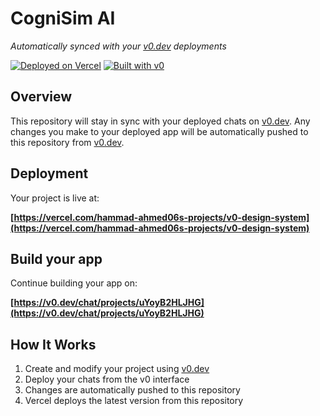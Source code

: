 # CogniSim AI

*Automatically synced with your [v0.dev](https://v0.dev) deployments*

[![Deployed on Vercel](https://img.shields.io/badge/Deployed%20on-Vercel-black?style=for-the-badge&logo=vercel)](https://vercel.com/hammad-ahmed06s-projects/v0-design-system)
[![Built with v0](https://img.shields.io/badge/Built%20with-v0.dev-black?style=for-the-badge)](https://v0.dev/chat/projects/uYoyB2HLJHG)

## Overview

This repository will stay in sync with your deployed chats on [v0.dev](https://v0.dev).
Any changes you make to your deployed app will be automatically pushed to this repository from [v0.dev](https://v0.dev).

## Deployment

Your project is live at:

**[https://vercel.com/hammad-ahmed06s-projects/v0-design-system](https://vercel.com/hammad-ahmed06s-projects/v0-design-system)**

## Build your app

Continue building your app on:

**[https://v0.dev/chat/projects/uYoyB2HLJHG](https://v0.dev/chat/projects/uYoyB2HLJHG)**

## How It Works

1. Create and modify your project using [v0.dev](https://v0.dev)
2. Deploy your chats from the v0 interface
3. Changes are automatically pushed to this repository
4. Vercel deploys the latest version from this repository